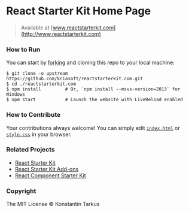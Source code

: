 # React Starter Kit Home Page

> Available at [www.reactstarterkit.com](http://www.reactstarterkit.com)

### How to Run

You can start by [forking](https://github.com/kriasoft/reactstarterkit.com/fork)
and cloning this repo to your local machine:

```shell
$ git clone -o upstream https://github.com/kriasoft/reactstarterkit.com.git
$ cd ./reactstarterkit.com
$ npm install         # Or, `npm install --msvs-version=2013` for Windows
$ npm start           # Launch the website with LiveReload enabled
```

### How to Contribute

Your contributions always welcome! You can simply edit
[`index.html`](https://github.com/kriasoft/reactstarterkit.com/edit/gh-pages/index.html) or
[`style.css`](https://github.com/kriasoft/reactstarterkit.com/edit/gh-pages/css/style.css) in your browser. 

### Related Projects

 * [React Starter Kit](https://github.com/kriasoft/react-starter-kit)
 * [React Starter Kit Add-ons](https://github.com/kriasoft/react-starter-kit-addons)
 * [React Component Starter Kit](https://github.com/kriasoft/react-component-starter)

### Copyright

The MIT License © Konstantin Tarkus
